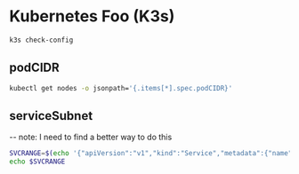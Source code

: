 # Kubernetes Foo (K3s)

```bash
k3s check-config
```

## podCIDR
```bash
kubectl get nodes -o jsonpath='{.items[*].spec.podCIDR}'
```

## serviceSubnet
-- note: I need to find a better way to do this
```bash
SVCRANGE=$(echo '{"apiVersion":"v1","kind":"Service","metadata":{"name":"tst"},"spec":{"clusterIP":"1.1.1.1","ports":[{"port":443}]}}' | kubectl apply -f - 2>&1 | sed 's/.*valid IPs is //')
echo $SVCRANGE
```




